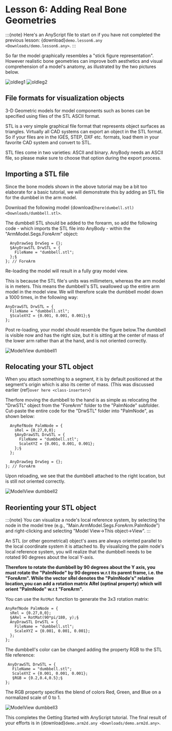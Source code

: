 # Lesson 6: Adding Real Bone Geometries

:::{note}
Here's an AnyScript file to start on if you have not completed the
previous lesson: {download}`demo.lesson6.any <Downloads/demo.lesson6.any>`.
:::

So far the model graphically resembles a "stick figure representation".
However realistic bone geometries can improve both aesthetics and
visual comprehension of a model's anatomy, as illustrated
by the two pictures below.

![oldleg1](_static/lesson6/image1.jpeg) ![oldleg2](_static/lesson6/image2.jpg)


## File formats for visualization objects

3-D Geometric models for model components such as bones can be specified using files
of the STL ASCII format.

STL is a very simple graphical file format that represents object surfaces as
triangles. Virtually all CAD systems can export an object in the STL format. So if your files are in the IGES,
STEP, DXF etc. formats, load them in your favorite CAD system and convert to STL.

STL files come in two varieties: ASCII and binary. AnyBody needs an ASCII file, so please make sure to choose that
option during the export process.

## Importing a STL file

Since the bone models shown in the above tutorial may be a bit too elaborate for a
basic tutorial, we will demonstrate this by adding an STL file for the dumbbel in the arm model.

Download the following model {download}`here(dumbell.stl) <Downloads/dumbbell.stl>`.

The dumbbell STL should be added to the forearm, so add the following code - which imports the STL
file into AnyBody - within the "ArmModel.Segs.ForeArm" object:

```AnyScriptDoc
  AnyDrawSeg DrwSeg = {};
  §AnyDrawSTL DrwSTL = {
    FileName = "dumbbell.stl";
  };§
}; // ForeArm
```

Re-loading the model will result in a fully gray model view.

This is because the STL file's units was millimeters, whereas the arm model
is in meters. This means the dumbbell's STL swallowed up the entire arm model in the model view.
We will therefore scale the dumbbell model down a 1000 times, in the following way:

```AnyScriptDoc
AnyDrawSTL DrwSTL = {
  FileName = "dumbbell.stl";
  §ScaleXYZ = {0.001, 0.001, 0.001};§
};
```

Post re-loading, your model should resemble the figure below.The dumbbell is visible now and has the right size, but
it is sitting at the center of mass of the lower arm rather than at the hand, and is not oriented correctly.

![ModelView dumbbell1](_static/lesson6/image3.jpeg)


## Relocating your STL object

When you attach something to a segment, it is by default positioned
at the segment's origin which is also its center of mass. (This was discussed earlier {ref}`over here <class-inserter>`)

Therfore moving the dumbbell to the hand is as simple as relocating the "DrwSTL" object
from the "ForeArm" folder to the "PalmNode" subfolder. Cut-paste the entire code for the
"DrwSTL" folder into "PalmNode", as shown below:

```AnyScriptDoc
  AnyRefNode PalmNode = {
    sRel = {0.27,0,0};
    §AnyDrawSTL DrwSTL = {
      FileName = "dumbbell.stl";
      ScaleXYZ = {0.001, 0.001, 0.001};
    };§
  };

  AnyDrawSeg DrwSeg = {};
}; // ForeArm
```

Upon reloading, we see that the dumbbell attached to the
right location, but is still not oriented correctly.

![ModelView dumbbell2](_static/lesson6/image4.jpeg)


## Reorienting your STL object

:::{note}
You can visualize a node's local reference system, by selecting the node in the model tree
(e.g., "Main.ArmModel.Segs.ForeArm.PalmNode") and right-clicking and selecting "Model View->This object->View".
:::

An STL (or other geometrical) object's axes are always oriented parallel to the local coordinate system it is attached to.
By visualizing the palm node's local reference system, you will realize that the dumbbell needs to be rotated 90 degrees
about the local Y-axis.

**Therefore to rotate the dumbbell by 90 degrees about the Y axis, you must rotate the "PalmNode" by 90 degrees w.r.t its parent
frame, i.e. the "ForeArm". While the vector sRel denotes the "PalmNode's" relative location,you can add a rotation matrix
ARel (optinal property) which will orient "PalmNode" w.r.t "ForeArm".**

You can use the `RotMat` function to generate the 3x3 rotation matrix:

```AnyScriptDoc
AnyRefNode PalmNode = {
  sRel = {0.27,0,0};
  §ARel = RotMat(90*pi/180, y);§
  AnyDrawSTL DrwSTL = {
    FileName = "dumbbell.stl";
    ScaleXYZ = {0.001, 0.001, 0.001};
  };
};
```

The dumbbell's color can be changed adding the property RGB to the STL file reference:

```AnyScriptDoc
 AnyDrawSTL DrwSTL = {
   FileName = "dumbbell.stl";
   ScaleXYZ = {0.001, 0.001, 0.001};
   §RGB = {0.2,0.4,0.5};§
};
```

The RGB property specifies the blend of colors Red, Green, and Blue on a normalized scale of 0 to 1.

![ModelView dumbbell3](_static/lesson6/image5.jpeg)


This completes the Getting Started with AnyScript tutorial. The final
result of your efforts is in {download}`demo.arm2d.any <Downloads/demo.arm2d.any>`.
